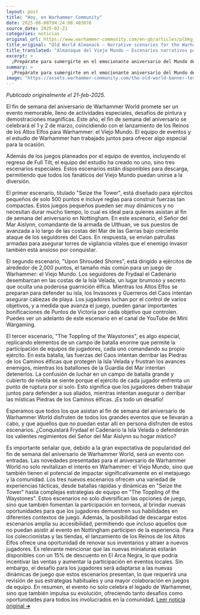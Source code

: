 ```yaml
---
layout: post
title: "Hoy, en Warhammer Community"
date: 2025-06-08T04:24:08.403076
source_date: 2025-02-21
categories: noticias
original_url: https://www.warhammer-community.com/en-gb/articles/plbkgjgd/old-world-almanack-narrative-scenarios-for-the-warhammer-world-anniversary/
title_original: "Old World Almanack – Narrative scenarios for the Warhammer World Anniversary - Warhammer Community"
title_translated: "Almanaque del Viejo Mundo – Escenarios narrativos para el aniversario del Mundo de Warhammer - Comunidad Warhammer"
excerpt: >
  ¡Prepárate para sumergirte en el emocionante aniversario del Mundo de Warhammer! Este 1 y 2 de marzo, el evento promete ser una celebración inolvidable con el lanzamiento de los Reinos de los Altos Elfos para Warhammer: el Viejo Mundo. Además de los eventos especiales y desafíos de pintura, el equipo de Warhammer ha creado tres escenarios narrativos únicos que puedes descargar y disfrutar desde casa. Desde pequeñas escaramuzas hasta épicas batallas en equipo, estos escenarios te permitirán explorar la rica narrativa del Viejo Mundo y decidir el destino de la Isla Oculta. ¡No te lo pierdas!
summary: >
  ¡Prepárate para sumergirte en el emocionante aniversario del Mundo de Warhammer! Este 1 y 2 de marzo, el evento promete ser una celebración inolvidable con el lanzamiento de los Reinos de los Altos Elfos para Warhammer: el Viejo Mundo. Además de los eventos especiales y desafíos de pintura, el equipo de Warhammer ha creado tres escenarios narrativos únicos que puedes descargar y disfrutar desde casa. Desde pequeñas escaramuzas hasta épicas batallas en equipo, estos escenarios te permitirán explorar la rica narrativa del Viejo Mundo y decidir el destino de la Isla Oculta. ¡No te lo pierdas!
image: "https://assets.warhammer-community.com/the-old-world-banner-test.jpg"
---
```


*Publicado originalmente el 21-feb-2025.*

El fin de semana del aniversario de Warhammer World promete ser un evento memorable, lleno de actividades especiales, desafíos de pintura y demostraciones magníficas. Este año, el fin de semana del aniversario se celebrará el 1 y 2 de marzo, coincidiendo con el lanzamiento de los Reinos de los Altos Elfos para Warhammer: el Viejo Mundo. El equipo de eventos y el estudio de Warhammer han trabajado juntos para ofrecer algo especial para la ocasión.

Además de los juegos planeados por el equipo de eventos, incluyendo el regreso de Full Tilt, el equipo del estudio ha creado no uno, sino tres escenarios especiales. Estos escenarios están disponibles para descarga, permitiendo que todos los fanáticos del Viejo Mundo puedan unirse a la diversión.

El primer escenario, titulado "Seize the Tower", está diseñado para ejércitos pequeños de solo 500 puntos e incluye reglas para construir fuerzas tan compactas. Estos juegos pequeños pueden ser muy dinámicos y no necesitan durar mucho tiempo, lo cual es ideal para quienes asistan al fin de semana del aniversario en Nottingham. En este escenario, el Señor del Mar Aislynn, comandante de la armada de Ulthuan, ve sus puestos de avanzada a lo largo de las costas del Mar de las Garras bajo creciente ataque de los seguidores del Caos. En respuesta, se envían patrullas armadas para asegurar torres de vigilancia vitales que el enemigo invasor también está ansioso por conquistar.

El segundo escenario, "Upon Shrouded Shores", está dirigido a ejércitos de alrededor de 2,000 puntos, el tamaño más común para un juego de Warhammer: el Viejo Mundo. Los seguidores de Frydaal el Cadenario desembarcan en las costas de la Isla Velada, un lugar brumoso y secreto que oculta una poderosa guarnición élfica. Mientras los Altos Elfos se preparan para defender su isla, los Invasores y Guerreros del Caos intentan asegurar cabezas de playa. Los jugadores luchan por el control de varios objetivos, y a medida que avanza el juego, pueden ganar importantes bonificaciones de Puntos de Victoria por cada objetivo que controlen. Puedes ver un adelanto de este escenario en el canal de YouTube de Mini Wargaming.

El tercer escenario, "The Toppling of the Waystones", es algo especial, replicando elementos de un campo de batalla enorme que permite la participación de equipos de jugadores, cada uno comandando su propio ejército. En esta batalla, las fuerzas del Caos intentan derribar las Piedras de los Caminos élficas que protegen la Isla Velada y frustran los avances enemigos, mientras los batallones de la Guardia del Mar intentan detenerlos. La confusión de luchar en un campo de batalla grande y cubierto de niebla se siente porque el ejército de cada jugador enfrenta un punto de ruptura por sí solo. Esto significa que los jugadores deben trabajar juntos para defender a sus aliados, mientras intentan asegurar o derribar las místicas Piedras de los Caminos élficas. ¡Es todo un desafío!

Esperamos que todos los que asistan al fin de semana del aniversario de Warhammer World disfruten de todos los grandes eventos que se llevarán a cabo, y que aquellos que no puedan estar allí en persona disfruten de estos escenarios. ¿Conquistará Frydaal el Cadenario la Isla Velada o defenderán los valientes regimientos del Señor del Mar Aislynn su hogar místico?

Es importante señalar que, debido a la gran expectativa de popularidad del fin de semana del aniversario de Warhammer World, será un evento con entradas.
Las novedades presentadas para el aniversario de Warhammer World no solo revitalizan el interés en Warhammer: el Viejo Mundo, sino que también tienen el potencial de impactar significativamente en el metajuego y la comunidad. Los tres nuevos escenarios ofrecen una variedad de experiencias tácticas, desde batallas rápidas y dinámicas en "Seize the Tower" hasta complejas estrategias de equipo en "The Toppling of the Waystones". Estos escenarios no solo diversifican las opciones de juego, sino que también fomentan la participación en torneos, al brindar nuevas oportunidades para que los jugadores demuestren sus habilidades en diferentes contextos de juego. Además, la posibilidad de descargar estos escenarios amplía su accesibilidad, permitiendo que incluso aquellos que no puedan asistir al evento en Nottingham participen de la experiencia. Para los coleccionistas y las tiendas, el lanzamiento de los Reinos de los Altos Elfos ofrece una oportunidad de renovar sus inventarios y atraer a nuevos jugadores. Es relevante mencionar que las nuevas miniaturas estarán disponibles con un 15% de descuento en El Arca Negra, lo que podría incentivar las ventas y aumentar la participación en eventos locales. Sin embargo, el desafío para los jugadores será adaptarse a las nuevas dinámicas de juego que estos escenarios presentan, lo que requerirá una revisión de sus estrategias habituales y una mayor colaboración en juegos de equipo. En resumen, el evento no solo celebra el legado de Warhammer, sino que también impulsa su evolución, ofreciendo tanto desafíos como oportunidades para todos los involucrados en la comunidad.
[Leer noticia original ➜](https://www.warhammer-community.com/en-gb/articles/plbkgjgd/old-world-almanack-narrative-scenarios-for-the-warhammer-world-anniversary/)
